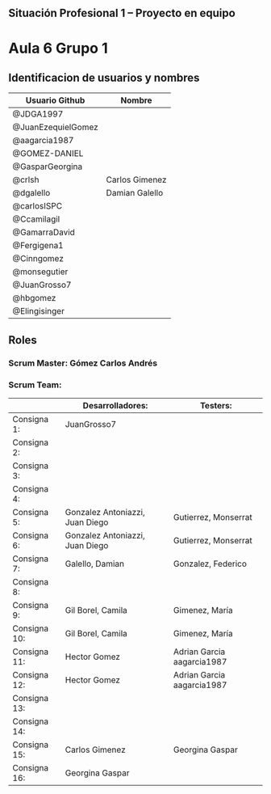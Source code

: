 ## Situación Profesional 1 – Proyecto en equipo 				
				
				
				
# Aula 6 Grupo 1				
				
## Identificacion de usuarios y nombres

 |Usuario Github|Nombre|
 | ------------- | ------------- |
|@JDGA1997| |
|@JuanEzequielGomez|   |
|@aagarcia1987|   |
|@GOMEZ-DANIEL|   |
|@GasparGeorgina|   |
|@crlsh|  Carlos Gimenez |
|@dgalello|   Damian Galello|
|@carlosISPC|   |
|@Ccamilagil |   |
|@GamarraDavid |   |
|@Fergigena1 |   |
|@Cinngomez |   |
 |@monsegutier |   |
 |@JuanGrosso7|   |
 |@hbgomez|   |
 |@Elingisinger |   |
	    

## Roles			
				
				
### Scrum Master: 	Gómez Carlos Andrés		
				
				
### Scrum Team:			

				
|	        | Desarrolladores:|	Testers:|
| ------------- | ------------- | ------------- |				
Consigna 1:|  JuanGrosso7 | 	 |
Consigna 2:|   |	 |
Consigna 3:|   |	 |
Consigna 4:|   | 	 |
Consigna 5:| Gonzalez Antoniazzi, Juan Diego | Gutierrez, Monserrat |
Consigna 6:| Gonzalez Antoniazzi, Juan Diego | Gutierrez, Monserrat |
Consigna 7:| Galello, Damian| Gonzalez, Federico|
Consigna 8:|   | 	 |
Consigna 9:|  Gil Borel, Camila  |  Gimenez, María|
Consigna 10:| Gil Borel, Camila  |  Gimenez, María|
Consigna 11:|Hector Gomez | Adrian Garcia aagarcia1987	 |
Consigna 12:|Hector Gomez | Adrian Garcia aagarcia1987   |
Consigna 13:|   |  	 |
Consigna 14:|   | 	 |				
Consigna 15:| Carlos Gimenez       | Georgina Gaspar   |                 
Consigna 16:| Georgina Gaspar                                     
